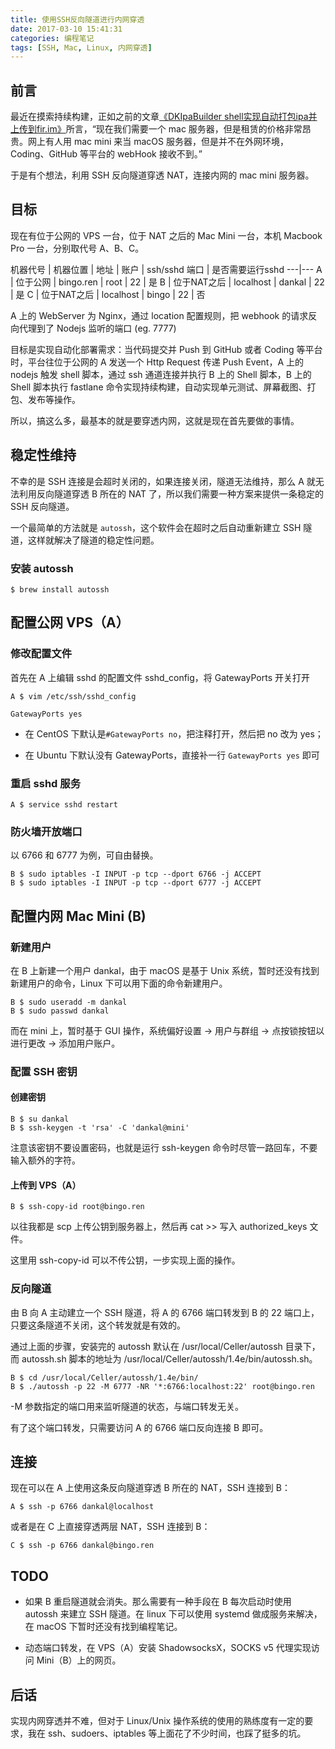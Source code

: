 ```yaml
---
title: 使用SSH反向隧道进行内网穿透
date: 2017-03-10 15:41:31
categories: 编程笔记
tags: [SSH, Mac, Linux, 内网穿透]
---
```


## 前言

最近在摸索持续构建，正如之前的文章[《DKIpaBuilder shell实现自动打包ipa并上传到fir.im》](https://blog.bingo.ren/15.html)所言，“现在我们需要一个 mac 服务器，但是租赁的价格非常昂贵。网上有人用 mac mini 来当 macOS 服务器，但是并不在外网环境，Coding、GitHub 等平台的 webHook 接收不到。”

于是有个想法，利用 SSH 反向隧道穿透 NAT，连接内网的 mac mini 服务器。

<!-- more -->

## 目标

现在有位于公网的 VPS 一台，位于 NAT 之后的 Mac Mini 一台，本机 Macbook Pro 一台，分别取代号 A、B、C。

机器代号 | 机器位置 | 地址 | 账户 | ssh/sshd 端口 | 是否需要运行sshd
---|---
A | 位于公网 | bingo.ren | root | 22 | 是
B | 位于NAT之后 | localhost | dankal | 22 | 是
C | 位于NAT之后 | localhost | bingo | 22 | 否

A 上的 WebServer 为 Nginx，通过 location 配置规则，把 webhook 的请求反向代理到了 Nodejs 监听的端口 (eg. 7777) 

目标是实现自动化部署需求：当代码提交并 Push 到 GitHub 或者 Coding 等平台时，平台往位于公网的 A 发送一个 Http Request 传递 Push Event，A 上的 nodejs 触发 shell 脚本，通过 ssh 通道连接并执行 B 上的 Shell 脚本，B 上的 Shell 脚本执行 fastlane 命令实现持续构建，自动实现单元测试、屏幕截图、打包、发布等操作。

所以，搞这么多，最基本的就是要穿透内网，这就是现在首先要做的事情。

## 稳定性维持

不幸的是 SSH 连接是会超时关闭的，如果连接关闭，隧道无法维持，那么 A 就无法利用反向隧道穿透 B 所在的 NAT 了，所以我们需要一种方案来提供一条稳定的 SSH 反向隧道。

一个最简单的方法就是 `autossh`，这个软件会在超时之后自动重新建立 SSH 隧道，这样就解决了隧道的稳定性问题。

### 安装 autossh

```
$ brew install autossh
```

## 配置公网 VPS（A）

### 修改配置文件

首先在 A 上编辑 sshd 的配置文件 sshd_config，将 GatewayPorts 开关打开

```vim
A $ vim /etc/ssh/sshd_config
    	
GatewayPorts yes
```

- 在 CentOS 下默认是`#GatewayPorts no`，把注释打开，然后把 no 改为 yes；
    
- 在 Ubuntu 下默认没有 GatewayPorts，直接补一行 `GatewayPorts yes` 即可

### 重启 sshd 服务

```vim
A $ service sshd restart
```
    
### 防火墙开放端口

以 6766 和 6777 为例，可自由替换。

```vim
B $ sudo iptables -I INPUT -p tcp --dport 6766 -j ACCEPT
B $ sudo iptables -I INPUT -p tcp --dport 6777 -j ACCEPT
```

## 配置内网 Mac Mini (B)

### 新建用户

在 B 上新建一个用户 dankal，由于 macOS 是基于 Unix 系统，暂时还没有找到新建用户的命令，Linux 下可以用下面的命令新建用户。

```vim
B $ sudo useradd -m dankal
B $ sudo passwd dankal
```

而在 mini 上，暂时基于 GUI 操作，系统偏好设置 -> 用户与群组 -> 点按锁按钮以进行更改 -> 添加用户账户。

### 配置 SSH 密钥

#### 创建密钥

```vim
B $ su dankal
B $ ssh-keygen -t 'rsa' -C 'dankal@mini'
```

注意该密钥不要设置密码，也就是运行 ssh-keygen 命令时尽管一路回车，不要输入额外的字符。

#### 上传到 VPS（A）
```vim
B $ ssh-copy-id root@bingo.ren
```

以往我都是 scp 上传公钥到服务器上，然后再 cat >> 写入 authorized_keys 文件。

这里用 ssh-copy-id 可以不传公钥，一步实现上面的操作。

### 反向隧道

由 B 向 A 主动建立一个 SSH 隧道，将 A 的 6766 端口转发到 B 的 22 端口上，只要这条隧道不关闭，这个转发就是有效的。

通过上面的步骤，安装完的 autossh 默认在 /usr/local/Celler/autossh 目录下，而 autossh.sh 脚本的地址为 /usr/local/Celler/autossh/1.4e/bin/autossh.sh。

```vim
B $ cd /usr/local/Celler/autossh/1.4e/bin/
B $ ./autossh -p 22 -M 6777 -NR '*:6766:localhost:22' root@bingo.ren
```

-M 参数指定的端口用来监听隧道的状态，与端口转发无关。

有了这个端口转发，只需要访问 A 的 6766 端口反向连接 B 即可。

## 连接

现在可以在 A 上使用这条反向隧道穿透 B 所在的 NAT，SSH 连接到 B：

```vim
A $ ssh -p 6766 dankal@localhost
```

或者是在 C 上直接穿透两层 NAT，SSH 连接到 B：

```vim
C $ ssh -p 6766 dankal@bingo.ren
```

## TODO

- 如果 B 重启隧道就会消失。那么需要有一种手段在 B 每次启动时使用 autossh 来建立 SSH 隧道。在 linux 下可以使用 systemd 做成服务来解决，在 macOS 下暂时还没有找到编程笔记。

- 动态端口转发，在 VPS（A）安装 ShadowsocksX，SOCKS v5 代理实现访问 Mini（B）上的网页。

## 后话

实现内网穿透并不难，但对于 Linux/Unix 操作系统的使用的熟练度有一定的要求，我在 ssh、sudoers、iptables 等上面花了不少时间，也踩了挺多的坑。


